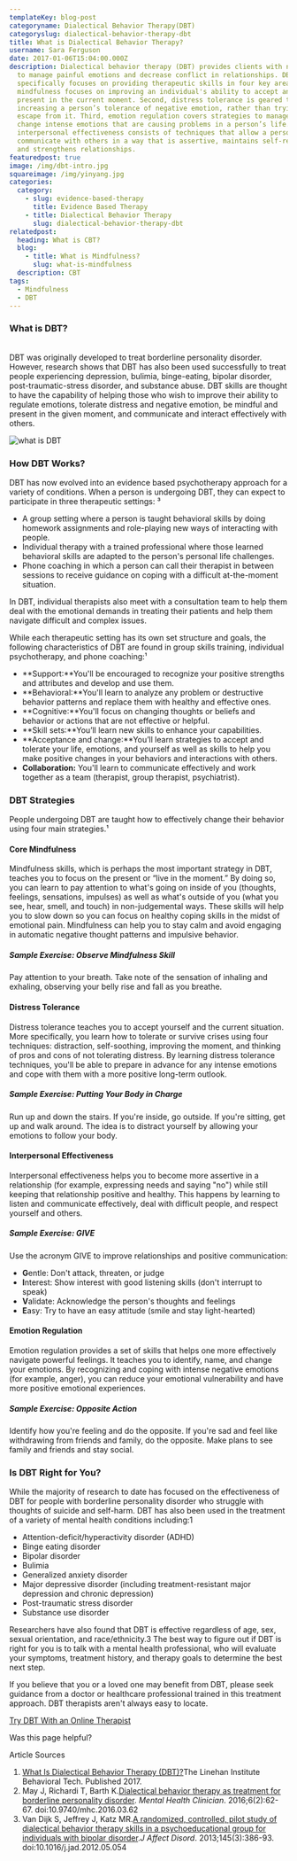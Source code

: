 ```yaml
---
templateKey: blog-post
categoryname: Dialectical Behavior Therapy(DBT)
categoryslug: dialectical-behavior-therapy-dbt
title: What is Dialectical Behavior Therapy?
username: Sara Ferguson
date: 2017-01-06T15:04:00.000Z
description: Dialectical behavior therapy (DBT) provides clients with new skills
  to manage painful emotions and decrease conflict in relationships. DBT
  specifically focuses on providing therapeutic skills in four key areas. First,
  mindfulness focuses on improving an individual's ability to accept and be
  present in the current moment. Second, distress tolerance is geared toward
  increasing a person’s tolerance of negative emotion, rather than trying to
  escape from it. Third, emotion regulation covers strategies to manage and
  change intense emotions that are causing problems in a person’s life. Fourth,
  interpersonal effectiveness consists of techniques that allow a person to
  communicate with others in a way that is assertive, maintains self-respect,
  and strengthens relationships.
featuredpost: true
image: /img/dbt-intro.jpg
squareimage: /img/yinyang.jpg
categories:
  category:
    - slug: evidence-based-therapy
      title: Evidence Based Therapy
    - title: Dialectical Behavior Therapy
      slug: dialectical-behavior-therapy-dbt
relatedpost:
  heading: What is CBT?
  blog:
    - title: What is Mindfulness?
      slug: what-is-mindfulness
  description: CBT
tags:
  - Mindfulness
  - DBT
---
```

### What is DBT?

\
DBT was originally developed to treat borderline personality disorder. However, research shows that DBT has also been used successfully to treat people experiencing depression, bulimia, binge-eating, bipolar disorder, post-traumatic-stress disorder, and substance abuse. DBT skills are thought to have the capability of helping those who wish to improve their ability to regulate emotions, tolerate distress and negative emotion, be mindful and present in the given moment, and communicate and interact effectively with others.

![what is DBT](/img/dbt-1.jpg "what is DBT")

### How DBT Works?

DBT has now evolved into an evidence based psychotherapy approach for a variety of conditions. When a person is undergoing DBT, they can expect to participate in three therapeutic settings: ³

* A group setting where a person is taught behavioral skills by doing homework assignments and role-playing new ways of interacting with people.
* Individual therapy with a trained professional where those learned behavioral skills are adapted to the person's personal life challenges.
* Phone coaching in which a person can call their therapist in between sessions to receive guidance on coping with a difficult at-the-moment situation.

In DBT, individual therapists also meet with a consultation team to help them deal with the emotional demands in treating their patients and help them navigate difficult and complex issues.

While each therapeutic setting has its own set structure and goals, the following characteristics of DBT are found in group skills training, individual psychotherapy, and phone coaching:¹

* **Support:**You'll be encouraged to recognize your positive strengths and attributes and develop and use them.
* **Behavioral:**You'll learn to analyze any problem or destructive behavior patterns and replace them with healthy and effective ones.
* **Cognitive:**You'll focus on changing thoughts or beliefs and behavior or actions that are not effective or helpful.
* **Skill sets:**You’ll learn new skills to enhance your capabilities.
* **Acceptance and change:**You’ll learn strategies to accept and tolerate your life, emotions, and yourself as well as skills to help you make positive changes in your behaviors and interactions with others.
* **Collaboration:** You'll learn to communicate effectively and work together as a team (therapist, group therapist, psychiatrist).

[](<>)

### DBT Strategies

People undergoing DBT are taught how to effectively change their behavior using four main strategies.¹

[](https://behavioraltech.org/resources/faqs/dialectical-behavior-therapy-dbt/)

#### Core Mindfulness

Mindfulness skills, which is perhaps the most important strategy in DBT, teaches you to focus on the present or “live in the moment.” By doing so, you can learn to pay attention to what's going on inside of you (thoughts, feelings, sensations, impulses) as well as what's outside of you (what you see, hear, smell, and touch) in non-judgemental ways. These skills will help you to slow down so you can focus on healthy coping skills in the midst of emotional pain. Mindfulness can help you to stay calm and avoid engaging in automatic negative thought patterns and impulsive behavior.

##### Sample Exercise: Observe Mindfulness Skill

Pay attention to your breath. Take note of the sensation of inhaling and exhaling, observing your belly rise and fall as you breathe.

#### Distress Tolerance

Distress tolerance teaches you to accept yourself and the current situation. More specifically, you learn how to tolerate or survive crises using four techniques: distraction, self-soothing, improving the moment, and thinking of pros and cons of not tolerating distress. By learning distress tolerance techniques, you'll be able to prepare in advance for any intense emotions and cope with them with a more positive long-term outlook.

##### Sample Exercise: Putting Your Body in Charge

Run up and down the stairs. If you're inside, go outside. If you're sitting, get up and walk around. The idea is to distract yourself by allowing your emotions to follow your body.

#### Interpersonal Effectiveness

Interpersonal effectiveness helps you to become more assertive in a relationship (for example, expressing needs and saying "no") while still keeping that relationship positive and healthy. This happens by learning to listen and communicate effectively, deal with difficult people, and respect yourself and others.

##### Sample Exercise: GIVE

Use the acronym GIVE to improve relationships and positive communication:

* **G**entle: Don't attack, threaten, or judge
* **I**nterest: Show interest with good listening skills (don't interrupt to speak)
* **V**alidate: Acknowledge the person's thoughts and feelings
* **E**asy: Try to have an easy attitude (smile and stay light-hearted)

#### Emotion Regulation

Emotion regulation provides a set of skills that helps one more effectively navigate powerful feelings. It teaches you to identify, name, and change your emotions. By recognizing and coping with intense negative emotions (for example, anger), you can reduce your emotional vulnerability and have more positive emotional experiences.

##### Sample Exercise: Opposite Action

Identify how you're feeling and do the opposite. If you're sad and feel like withdrawing from friends and family, do the opposite. Make plans to see family and friends and stay social.

[](<>)

### Is DBT Right for You?

While the majority of research to date has focused on the effectiveness of DBT for people with borderline personality disorder who struggle with thoughts of suicide and self-harm. DBT has also been used in the treatment of a variety of mental health conditions including:1

* Attention-deficit/hyperactivity disorder (ADHD)
* Binge eating disorder
* Bipolar disorder
* Bulimia
* Generalized anxiety disorder
* Major depressive disorder (including treatment-resistant major depression and chronic depression)
* Post-traumatic stress disorder
* Substance use disorder

Researchers have also found that DBT is effective regardless of age, sex, sexual orientation, and race/ethnicity.3 The best way to figure out if DBT is right for you is to talk with a mental health professional, who will evaluate your symptoms, treatment history, and therapy goals to determine the best next step.

If you believe that you or a loved one may benefit from DBT, please seek guidance from a doctor or healthcare professional trained in this treatment approach. DBT therapists aren't always easy to locate.

[Try DBT With an Online Therapist](https://findprovider.swasth.co)

[](https://findprovider.swasth.co)Was this page helpful?

Article Sources

1. [What Is Dialectical Behavior Therapy (DBT)?](https://behavioraltech.org/resources/faqs/dialectical-behavior-therapy-dbt/)The Linehan Institute Behavioral Tech. Published 2017.
2. May J, Richardi T, Barth K.[Dialectical behavior therapy as treatment for borderline personality disorder](https://doi.org/10.9740/mhc.2016.03.62). *Mental Health Clinician*. 2016;6(2):62-67. doi:10.9740/mhc.2016.03.62
3. Van Dijk S, Jeffrey J, Katz MR.[A randomized, controlled, pilot study of dialectical behavior therapy skills in a psychoeducational group for individuals with bipolar disorder](https://doi.org/10.1016/j.jad.2012.05.054).*J Affect Disord*. 2013;145(3):386-93. doi:10.1016/j.jad.2012.05.054